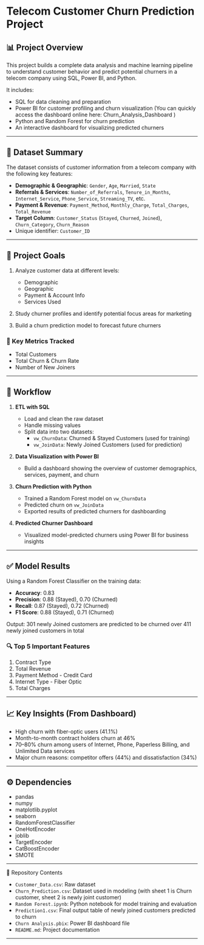 
# Telecom Customer Churn Prediction Project

## 📊 Project Overview

This project builds a complete data analysis and machine learning pipeline to understand customer behavior and predict potential churners in a telecom company using SQL, Power BI, and Python.

It includes:

- SQL for data cleaning and preparation
- Power BI for customer profiling and churn visualization (You can quickly access the dashboard online here: Churn_Analysis_Dashboard )
- Python and Random Forest for churn prediction
- An interactive dashboard for visualizing predicted churners

---

## 📁 Dataset Summary

The dataset consists of customer information from a telecom company with the following key features:

- **Demographic & Geographic**: `Gender`, `Age`, `Married`, `State`
- **Referrals & Services**: `Number_of_Referrals`, `Tenure_in_Months`, `Internet_Service`, `Phone_Service`, `Streaming_TV`, etc.
- **Payment & Revenue**: `Payment_Method`, `Monthly_Charge`, `Total_Charges`, `Total_Revenue`
- **Target Column**: `Customer_Status` (`Stayed`, `Churned`, `Joined`), `Churn_Category`, `Churn_Reason`
- Unique identifier: `Customer_ID`

---

## 🎯 Project Goals

1. Analyze customer data at different levels:
   - Demographic
   - Geographic
   - Payment & Account Info
   - Services Used

2. Study churner profiles and identify potential focus areas for marketing

3. Build a churn prediction model to forecast future churners

### 📌 Key Metrics Tracked

- Total Customers  
- Total Churn & Churn Rate  
- Number of New Joiners  

---

## 🔁 Workflow

1. **ETL with SQL**  
   - Load and clean the raw dataset  
   - Handle missing values  
   - Split data into two datasets:  
     - `vw_ChurnData`: Churned & Stayed Customers (used for training)  
     - `vw_JoinData`: Newly Joined Customers (used for prediction)

2. **Data Visualization with Power BI**  
   - Build a dashboard showing the overview of customer demographics, services, payment, and churn

3. **Churn Prediction with Python**
   - Trained a Random Forest model on `vw_ChurnData`
   - Predicted churn on `vw_JoinData`
   - Exported results of predicted churners for dashboarding

4. **Predicted Churner Dashboard**
   - Visualized model-predicted churners using Power BI for business insights

---

## ✅ Model Results

Using a Random Forest Classifier on the training data:

- **Accuracy**: 0.83  
- **Precision**: 0.88 (Stayed), 0.70 (Churned)  
- **Recall**: 0.87 (Stayed), 0.72 (Churned)  
- **F1 Score**: 0.88 (Stayed), 0.71 (Churned)

Output: 301 newly Joined customers are predicted to be churned over 411  newly joined customers in total

### 🔍 Top 5 Important Features
1. Contract Type  
2. Total Revenue  
3. Payment Method - Credit Card  
4. Internet Type - Fiber Optic  
5. Total Charges  

---

## 📈 Key Insights (From Dashboard)
- High churn with fiber-optic users (41.1%)
- Month-to-month contract holders churn at 46%
- 70–80% churn among users of Internet, Phone, Paperless Billing, and Unlimited Data services
- Major churn reasons: competitor offers (44%) and dissatisfaction (34%)
  

---

## ⚙️ Dependencies
- pandas 
- numpy 
- matplotlib.pyplot
- seaborn
- RandomForestClassifier
- OneHotEncoder
- joblib
- TargetEncoder
- CatBoostEncoder
- SMOTE

---
📂 Repository Contents
- `Customer_Data.csv`: Raw dataset
- `Churn_Prediction.csv`: Dataset used in modeling (with sheet 1 is Churn customer, sheet 2 is newly joint customer) 
- `Random Forest.ipynb`: Python notebook for model training and evaluation
- `Prediction1.csv`: Final output table of newly joined customers predicted to churn
- `Churn Analysis.pbix`: Power BI dashboard file
- `README.md`: Project documentation



---


